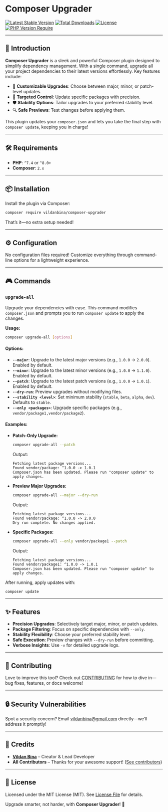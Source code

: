 # Composer Upgrader

[![Latest Stable Version](https://poser.pugx.org/vildanbina/composer-upgrader/v)](https://packagist.org/packages/vildanbina/composer-upgrader) [![Total Downloads](https://poser.pugx.org/vildanbina/composer-upgrader/downloads)](https://packagist.org/packages/vildanbina/composer-upgrader) [![License](https://poser.pugx.org/vildanbina/composer-upgrader/license)](https://packagist.org/packages/vildanbina/composer-upgrader) [![PHP Version Require](https://poser.pugx.org/vildanbina/composer-upgrader/require/php)](https://packagist.org/packages/vildanbina/composer-upgrader)

---

## 🌟 Introduction

**Composer Upgrader** is a sleek and powerful Composer plugin designed to simplify dependency management. With a single command, upgrade all your project dependencies to their latest versions effortlessly. Key features include:

- 🚀 **Customizable Upgrades**: Choose between major, minor, or patch-level updates.
- 🎯 **Targeted Control**: Update specific packages with precision.
- 🛡️ **Stability Options**: Tailor upgrades to your preferred stability level.
- 🔍 **Safe Previews**: Test changes before applying them.

This plugin updates your `composer.json` and lets you take the final step with `composer update`, keeping you in charge!

---

## 🛠️ Requirements

- **PHP**: `^7.4` or `^8.0+`
- **Composer**: `2.x`

---

## 📦 Installation

Install the plugin via Composer:

~~~bash
composer require vildanbina/composer-upgrader
~~~

That’s it—no extra setup needed!

---

## ⚙️ Configuration

No configuration files required! Customize everything through command-line options for a lightweight experience.

---

## 🎮 Commands

### `upgrade-all`

Upgrade your dependencies with ease. This command modifies `composer.json` and prompts you to run `composer update` to apply the changes.

**Usage:**

~~~bash
composer upgrade-all [options]
~~~

#### Options:
- **`--major`**: Upgrade to the latest major versions (e.g., `1.0.0` → `2.0.0`). Enabled by default.
- **`--minor`**: Upgrade to the latest minor versions (e.g., `1.0.0` → `1.1.0`). Enabled by default.
- **`--patch`**: Upgrade to the latest patch versions (e.g., `1.0.0` → `1.0.1`). Enabled by default.
- **`--dry-run`**: Preview upgrades without modifying files.
- **`--stability <level>`**: Set minimum stability (`stable`, `beta`, `alpha`, `dev`). Defaults to `stable`.
- **`--only <packages>`**: Upgrade specific packages (e.g., `vendor/package1,vendor/package2`).

#### Examples:

- **Patch-Only Upgrade:**
  ~~~bash
  composer upgrade-all --patch
  ~~~
  Output:
  ~~~
  Fetching latest package versions...
  Found vendor/package: ^1.0.0 -> 1.0.1
  Composer.json has been updated. Please run "composer update" to apply changes.
  ~~~

- **Preview Major Upgrades:**
  ~~~bash
  composer upgrade-all --major --dry-run
  ~~~
  Output:
  ~~~
  Fetching latest package versions...
  Found vendor/package: ^1.0.0 -> 2.0.0
  Dry run complete. No changes applied.
  ~~~

- **Specific Packages:**
  ~~~bash
  composer upgrade-all --only vendor/package1 --patch
  ~~~
  Output:
  ~~~
  Fetching latest package versions...
  Found vendor/package1: ^1.0.0 -> 1.0.1
  Composer.json has been updated. Please run "composer update" to apply changes.
  ~~~

After running, apply updates with:

~~~bash
composer update
~~~

---

## ✨ Features

- **Precision Upgrades**: Selectively target major, minor, or patch updates.
- **Package Filtering**: Focus on specific dependencies with `--only`.
- **Stability Flexibility**: Choose your preferred stability level.
- **Safe Execution**: Preview changes with `--dry-run` before committing.
- **Verbose Insights**: Use `-v` for detailed upgrade logs.

---

## 🤝 Contributing

Love to improve this tool? Check out [CONTRIBUTING](.github/CONTRIBUTING.md) for how to dive in—bug fixes, features, or docs welcome!

---

## 🔒 Security Vulnerabilities

Spot a security concern? Email [vildanbina@gmail.com](mailto:vildanbina@gmail.com) directly—we’ll address it promptly!

---

## 🌟 Credits

- **[Vildan Bina](https://github.com/vildanbina)** – Creator & Lead Developer
- **All Contributors** – Thanks for your awesome support! ([See contributors](../../contributors))

---

## 📜 License

Licensed under the MIT License (MIT). See [License File](LICENSE.md) for details.

Upgrade smarter, not harder, with **Composer Upgrader**! 🎉